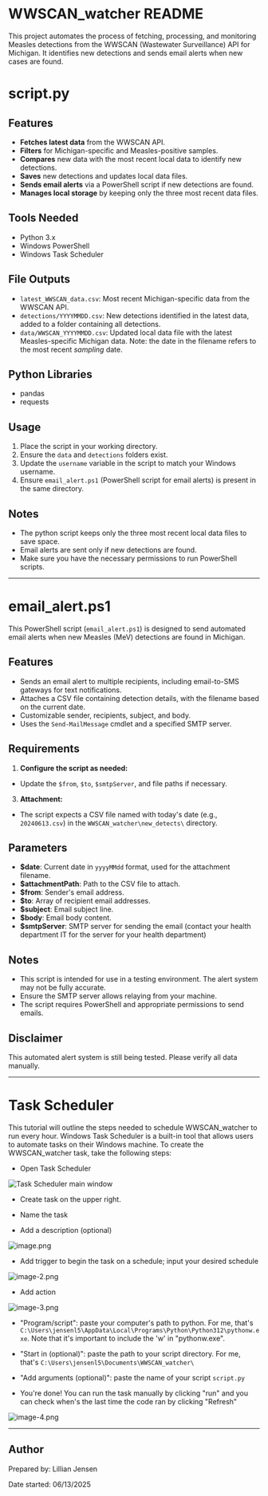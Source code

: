 # WWSCAN_watcher README

This project automates the process of fetching, processing, and monitoring Measles detections from the WWSCAN (Wastewater Surveillance) API for Michigan. It identifies new detections and sends email alerts when new cases are found.

# script.py

## Features

- **Fetches latest data** from the WWSCAN API.
- **Filters** for Michigan-specific and Measles-positive samples.
- **Compares** new data with the most recent local data to identify new detections.
- **Saves** new detections and updates local data files.
- **Sends email alerts** via a PowerShell script if new detections are found.
- **Manages local storage** by keeping only the three most recent data files.

## Tools Needed

- Python 3.x
- Windows PowerShell
- Windows Task Scheduler

## File Outputs

- `latest_WWSCAN_data.csv`: Most recent Michigan-specific data from the WWSCAN API.
- `detections/YYYYMMDD.csv`: New detections identified in the latest data, added to a folder containing all detections.
- `data/WWSCAN_YYYYMMDD.csv`: Updated local data file with the latest Measles-specific Michigan data. Note: the date in the filename refers to the most recent *sampling* date. 

## Python Libraries

- pandas
- requests

## Usage

1. Place the script in your working directory.
2. Ensure the `data` and `detections` folders exist.
3. Update the `username` variable in the script to match your Windows username.
4. Ensure `email_alert.ps1` (PowerShell script for email alerts) is present in the same directory.

## Notes

- The python script keeps only the three most recent local data files to save space.
- Email alerts are sent only if new detections are found.
- Make sure you have the necessary permissions to run PowerShell scripts.

---

# email_alert.ps1

This PowerShell script (`email_alert.ps1`) is designed to send automated email alerts when new Measles (MeV) detections are found in Michigan.

## Features

- Sends an email alert to multiple recipients, including email-to-SMS gateways for text notifications.
- Attaches a CSV file containing detection details, with the filename based on the current date.
- Customizable sender, recipients, subject, and body.
- Uses the `Send-MailMessage` cmdlet and a specified SMTP server.

## Requirements 

1. **Configure the script as needed:**
  - Update the `$from`, `$to`, `$smtpServer`, and file paths if necessary.

3. **Attachment:**
  - The script expects a CSV file named with today's date (e.g., `20240613.csv`) in the `WWSCAN_watcher\new_detects\` directory.

## Parameters

- **$date**: Current date in `yyyyMMdd` format, used for the attachment filename.
- **$attachmentPath**: Path to the CSV file to attach.
- **$from**: Sender's email address.
- **$to**: Array of recipient email addresses.
- **$subject**: Email subject line.
- **$body**: Email body content.
- **$smtpServer**: SMTP server for sending the email (contact your health department IT for the server for your health department)

## Notes

- This script is intended for use in a testing environment. The alert system may not be fully accurate.
- Ensure the SMTP server allows relaying from your machine.
- The script requires PowerShell and appropriate permissions to send emails.

## Disclaimer

This automated alert system is still being tested. Please verify all data manually.

---

# Task Scheduler

This tutorial will outline the steps needed to schedule WWSCAN_watcher to run every hour. Windows Task Scheduler is a built-in tool that allows users to automate tasks on their Windows machine. To create the WWSCAN_watcher task, take the following steps:

- Open Task Scheduler

![Task Scheduler main window](images/1.png)

- Create task on the upper right.

- Name the task 

- Add a description (optional)

![image.png](images/2.png)

- Add trigger to begin the task on a schedule; input your desired schedule

![image-2.png](images/3.png)

- Add action

![image-3.png](images/4.png)

  - "Program/script": paste your computer's path to python. For me, that's `C:\Users\jensenl5\AppData\Local\Programs\Python\Python312\pythonw.exe`. Note that it's important to include the 'w' in "pythonw.exe".

  - "Start in (optional)": paste the path to your script directory. For me, that's `C:\Users\jensenl5\Documents\WWSCAN_watcher\`

  - "Add arguments (optional)": paste the name of your script `script.py`

- You're done! You can run the task manually by clicking "run" and you can check when's the last time the code ran by clicking "Refresh"

![image-4.png](images/5.png)

---
## Author

Prepared by: Lillian Jensen

Date started: 06/13/2025
